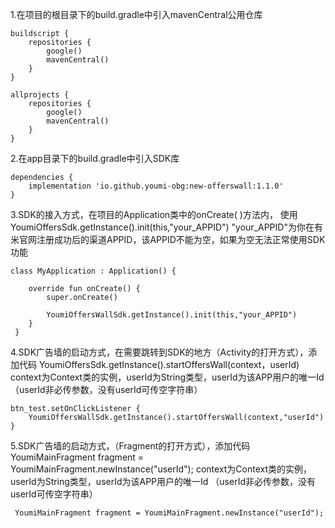 1.在项目的根目录下的build.gradle中引入mavenCentral公用仓库
```
buildscript {
    repositories {
        google()
        mavenCentral()
    }
}

allprojects {
    repositories {
        google()
        mavenCentral()
    }
}
```

2.在app目录下的build.gradle中引入SDK库
```
dependencies {
    implementation 'io.github.youmi-obg:new-offerswall:1.1.0'
}
```

3.SDK的接入方式，在项目的Application类中的onCreate( )方法内，
使用 YoumiOffersSdk.getInstance().init(this,"your_APPID")
"your_APPID"为你在有米官网注册成功后的渠道APPID，该APPID不能为空，如果为空无法正常使用SDK功能
```
class MyApplication : Application() {

    override fun onCreate() {
        super.onCreate()

        YoumiOffersWallSdk.getInstance().init(this,"your_APPID")
    }
 }
 ```

4.SDK广告墙的启动方式，在需要跳转到SDK的地方（Activity的打开方式），添加代码 YoumiOffersSdk.getInstance().startOffersWall(context，userId) context为Context类的实例，userId为String类型，userId为该APP用户的唯一Id （userId非必传参数，没有userId可传空字符串）
```
btn_test.setOnClickListener {
    YoumiOffersWallSdk.getInstance().startOffersWall(context,"userId")
}
```

5.SDK广告墙的启动方式，（Fragment的打开方式），添加代码 YoumiMainFragment fragment = YoumiMainFragment.newInstance("userId"); context为Context类的实例，userId为String类型，userId为该APP用户的唯一Id （userId非必传参数，没有userId可传空字符串）
```
 YoumiMainFragment fragment = YoumiMainFragment.newInstance("userId");
```

